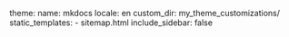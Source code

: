theme:
    name: mkdocs
    locale: en
    custom_dir: my_theme_customizations/
    static_templates:
        - sitemap.html
    include_sidebar: false